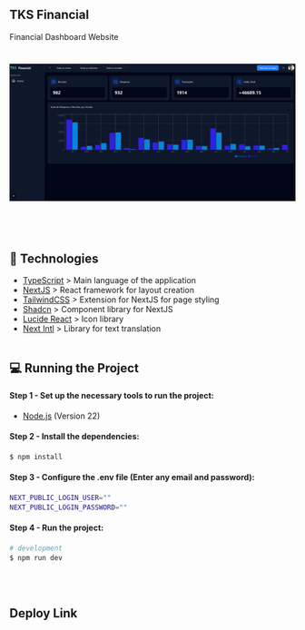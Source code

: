 
## TKS Financial
Financial Dashboard Website

<h1 align="center">
  <img alt="Dom Casmurro" title="Dom Casmurro" width="700" src=".github/image.png" />
</h1>

<br /><br />

## 🚀 Technologies
- [TypeScript](https://www.typescriptlang.org/) > Main language of the application
- [NextJS](https://nextjs.org/) > React framework for layout creation
- [TailwindCSS](https://tailwindcss.com/) > Extension for NextJS for page styling
- [Shadcn](https://ui-v4.shadcn.com/) > Component library for NextJS
- [Lucide React](https://lucide.dev/) > Icon library
- [Next Intl](https://next-intl.dev/) > Library for text translation
<br /><br />

## 💻 Running the Project

#### Step 1 - Set up the necessary tools to run the project:
- [Node.js](https://nodejs.org/en/) (Version 22)


#### Step 2 - Install the dependencies:
```bash
$ npm install
```

#### Step 3 - Configure the .env file (Enter any email and password):

```bash
NEXT_PUBLIC_LOGIN_USER=""
NEXT_PUBLIC_LOGIN_PASSWORD=""
```

#### Step 4 - Run the project:
```bash
# development
$ npm run dev
```

<br /><br />

## Deploy Link
